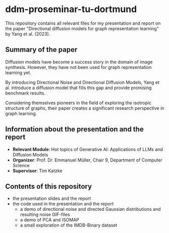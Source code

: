 # ddm-proseminar-tu-dortmund

This repository contains all relevant files for my presentation and report on the paper "Directional diffusion models for graph representation learning" by Yang et al. (2023).

## Summary of the paper

Diffusion models have become a success story in the domain of image synthesis. However, they have not been used for graph representation learning yet.

By introducing Directional Noise and Directional Diffusion Models, Yang et al. introduce a diffusion model that fills this gap and provide promising benchmark results.

Considering themselves pioneers in the field of exploring the isotropic structure of graphs, their paper creates a significant research perspective in graph learning.  

## Information about the presentation and the report
- **Relevant Module**: Hot topics of Generative AI: Applications of LLMs and Diffusion Models
- **Organizer**: Prof. Dr. Emmanuel Müller, Chair 9, Department of Computer Science
- **Supervisor**: Tim Katzke

## Contents of this repository
- the presentation slides and the report
- the code used in the presentation and the report
   - a demo of directional noise and directed Gaussian distributions and resulting noise GIF-files
   - a demo of PCA and ISOMAP
   - a small exploration of the IMDB-Binary dataset
